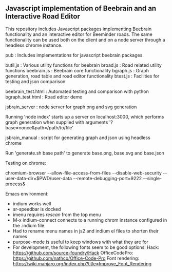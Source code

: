 ## Javascript implementation of Beebrain and an Interactive Road Editor

This repository includes Javascript packages implementing Beebrain
functionality and an interactive editor for Beeminder roads. The same
functionality can be used both on the client and on a node server
through a headless chrome instance.

pub : Includes implementations for javascript beebrain packages.

  butil.js : Various utility functions for beebrain
  broad.js : Road related utility functions
  beebrain.js : Beebrain core functionality
  bgraph.js : Graph generation, road table and road editor functionality
  btest.js : Facilities for testing and json comparison
  
  beebrain_test.html : Automated testing and comparison with python
  bgraph_test.html : Road editor demo
  
jsbrain_server : node server for graph png and svg generation

  Running 'node index' starts up a server on localhost:3000, which
  performs graph generation when supplied with arguments
  '?base=nonce&path=/path/to/file'

jsbrain_manual : script for generating graph and json using headless chrome

  Run 'generate.sh base path' to generate base.png, base.svg and base.json

Testing on chrome:

chromium-browser --allow-file-access-from-files --disable-web-security --user-data-dir=$PWD/user-data --remote-debugging-port=9222 --single-process&

Emacs environment:
- indium works well
- sr-speedbar is docked
- imenu requires *rescan* from the top menu
- M-x indium-connect connects to a running chrom instance configured in the .indium file
- Had to rename menu names in js2 and indium el files to shorten their names
- purpose-mode is useful to keep windows with what they are for
- For development, the following fonts seem to be good options:
  Hack: https://github.com/source-foundry/Hack
  OfficeCodePro: https://github.com/nathco/Office-Code-Pro
  Font rendering: https://wiki.manjaro.org/index.php?title=Improve_Font_Rendering